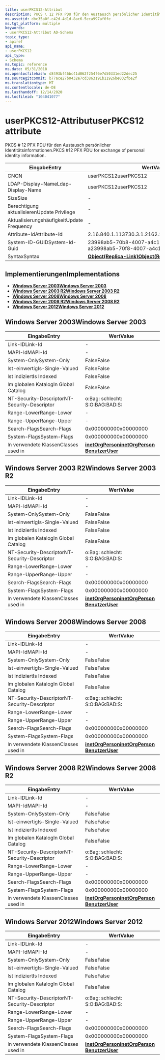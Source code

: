 ```yaml
---
title: userPKCS12-Attribut
description: PKCS \ 12 PFX PDU für den Austausch persönlicher Identitätsinformationen.
ms.assetid: dbc35a0f-c42d-4d1d-8ac6-5eca997af0fe
ms.tgt_platform: multiple
keywords:
- userPKCS12-Attribut AD-Schema
topic_type:
- apiref
api_name:
- userPKCS12
api_type:
- Schema
ms.topic: reference
ms.date: 05/31/2018
ms.openlocfilehash: d8493bf46bc41d062f254f6e7d50331ed22dec25
ms.sourcegitcommit: b77ace27b0432e7cd3863191b11926be032fbe2f
ms.translationtype: MT
ms.contentlocale: de-DE
ms.lasthandoff: 12/14/2020
ms.locfileid: "104041077"
---
```

# <a name="userpkcs12-attribute"></a><span data-ttu-id="0cd13-104">userPKCS12-Attribut</span><span class="sxs-lookup"><span data-stu-id="0cd13-104">userPKCS12 attribute</span></span>

<span data-ttu-id="0cd13-105">PKCS \# 12 PFX PDU für den Austausch persönlicher Identitätsinformationen.</span><span class="sxs-lookup"><span data-stu-id="0cd13-105">PKCS \#12 PFX PDU for exchange of personal identity information.</span></span>



| <span data-ttu-id="0cd13-106">Eingabe</span><span class="sxs-lookup"><span data-stu-id="0cd13-106">Entry</span></span> | <span data-ttu-id="0cd13-107">Wert</span><span class="sxs-lookup"><span data-stu-id="0cd13-107">Value</span></span> |
|-------------------|-------------------------------------------------------|
| <span data-ttu-id="0cd13-108">CN</span><span class="sxs-lookup"><span data-stu-id="0cd13-108">CN</span></span>                | <span data-ttu-id="0cd13-109">userPKCS12</span><span class="sxs-lookup"><span data-stu-id="0cd13-109">userPKCS12</span></span>                                            |
| <span data-ttu-id="0cd13-110">LDAP-Display-Name</span><span class="sxs-lookup"><span data-stu-id="0cd13-110">Ldap-Display-Name</span></span> | <span data-ttu-id="0cd13-111">userPKCS12</span><span class="sxs-lookup"><span data-stu-id="0cd13-111">userPKCS12</span></span>                                            |
| <span data-ttu-id="0cd13-112">Size</span><span class="sxs-lookup"><span data-stu-id="0cd13-112">Size</span></span>              | \-                                                    |
| <span data-ttu-id="0cd13-113">Berechtigung aktualisieren</span><span class="sxs-lookup"><span data-stu-id="0cd13-113">Update Privilege</span></span>  | \-                                                    |
| <span data-ttu-id="0cd13-114">Aktualisierungshäufigkeit</span><span class="sxs-lookup"><span data-stu-id="0cd13-114">Update Frequency</span></span>  | \-                                                    |
| <span data-ttu-id="0cd13-115">Attribute-Id</span><span class="sxs-lookup"><span data-stu-id="0cd13-115">Attribute-Id</span></span>      | <span data-ttu-id="0cd13-116">2.16.840.1.113730.3.1.216</span><span class="sxs-lookup"><span data-stu-id="0cd13-116">2.16.840.1.113730.3.1.216</span></span>                             |
| <span data-ttu-id="0cd13-117">System-ID-GUID</span><span class="sxs-lookup"><span data-stu-id="0cd13-117">System-Id-Guid</span></span>    | <span data-ttu-id="0cd13-118">23998ab5-70b8-4007-a4c1-a84a38311, f a</span><span class="sxs-lookup"><span data-stu-id="0cd13-118">23998ab5-70f8-4007-a4c1-a84a38311f9a</span></span>                  |
| <span data-ttu-id="0cd13-119">Syntax</span><span class="sxs-lookup"><span data-stu-id="0cd13-119">Syntax</span></span>            | [<span data-ttu-id="0cd13-120">**Object(Replica-Link)**</span><span class="sxs-lookup"><span data-stu-id="0cd13-120">**Object(Replica-Link)**</span></span>](s-object-replica-link.md) |



## <a name="implementations"></a><span data-ttu-id="0cd13-121">Implementierungen</span><span class="sxs-lookup"><span data-stu-id="0cd13-121">Implementations</span></span>

-   [<span data-ttu-id="0cd13-122">**Windows Server 2003**</span><span class="sxs-lookup"><span data-stu-id="0cd13-122">**Windows Server 2003**</span></span>](#windows-server-2003)
-   [<span data-ttu-id="0cd13-123">**Windows Server 2003 R2**</span><span class="sxs-lookup"><span data-stu-id="0cd13-123">**Windows Server 2003 R2**</span></span>](#windows-server-2003-r2)
-   [<span data-ttu-id="0cd13-124">**Windows Server 2008**</span><span class="sxs-lookup"><span data-stu-id="0cd13-124">**Windows Server 2008**</span></span>](#windows-server-2008)
-   [<span data-ttu-id="0cd13-125">**Windows Server 2008 R2**</span><span class="sxs-lookup"><span data-stu-id="0cd13-125">**Windows Server 2008 R2**</span></span>](#windows-server-2008-r2)
-   [<span data-ttu-id="0cd13-126">**Windows Server 2012**</span><span class="sxs-lookup"><span data-stu-id="0cd13-126">**Windows Server 2012**</span></span>](#windows-server-2012)

## <a name="windows-server-2003"></a><span data-ttu-id="0cd13-127">Windows Server 2003</span><span class="sxs-lookup"><span data-stu-id="0cd13-127">Windows Server 2003</span></span>



| <span data-ttu-id="0cd13-128">Eingabe</span><span class="sxs-lookup"><span data-stu-id="0cd13-128">Entry</span></span> | <span data-ttu-id="0cd13-129">Wert</span><span class="sxs-lookup"><span data-stu-id="0cd13-129">Value</span></span> |
|------------------------|---------------------------------------------------------------------------------------|
| <span data-ttu-id="0cd13-130">Link-ID</span><span class="sxs-lookup"><span data-stu-id="0cd13-130">Link-Id</span></span>                | \-                                                                                    |
| <span data-ttu-id="0cd13-131">MAPI-Id</span><span class="sxs-lookup"><span data-stu-id="0cd13-131">MAPI-Id</span></span>                | \-                                                                                    |
| <span data-ttu-id="0cd13-132">System-Only</span><span class="sxs-lookup"><span data-stu-id="0cd13-132">System-Only</span></span>            | <span data-ttu-id="0cd13-133">False</span><span class="sxs-lookup"><span data-stu-id="0cd13-133">False</span></span>                                                                                 |
| <span data-ttu-id="0cd13-134">Ist-einwertig</span><span class="sxs-lookup"><span data-stu-id="0cd13-134">Is-Single-Valued</span></span>       | <span data-ttu-id="0cd13-135">False</span><span class="sxs-lookup"><span data-stu-id="0cd13-135">False</span></span>                                                                                 |
| <span data-ttu-id="0cd13-136">Ist indiziert</span><span class="sxs-lookup"><span data-stu-id="0cd13-136">Is Indexed</span></span>             | <span data-ttu-id="0cd13-137">False</span><span class="sxs-lookup"><span data-stu-id="0cd13-137">False</span></span>                                                                                 |
| <span data-ttu-id="0cd13-138">Im globalen Katalog</span><span class="sxs-lookup"><span data-stu-id="0cd13-138">In Global Catalog</span></span>      | <span data-ttu-id="0cd13-139">False</span><span class="sxs-lookup"><span data-stu-id="0cd13-139">False</span></span>                                                                                 |
| <span data-ttu-id="0cd13-140">NT-Security-Descriptor</span><span class="sxs-lookup"><span data-stu-id="0cd13-140">NT-Security-Descriptor</span></span> | <span data-ttu-id="0cd13-141">o:Bag: schlecht: S:</span><span class="sxs-lookup"><span data-stu-id="0cd13-141">O:BAG:BAD:S:</span></span>                                                                          |
| <span data-ttu-id="0cd13-142">Range-Lower</span><span class="sxs-lookup"><span data-stu-id="0cd13-142">Range-Lower</span></span>            | \-                                                                                    |
| <span data-ttu-id="0cd13-143">Range-Upper</span><span class="sxs-lookup"><span data-stu-id="0cd13-143">Range-Upper</span></span>            | \-                                                                                    |
| <span data-ttu-id="0cd13-144">Search-Flags</span><span class="sxs-lookup"><span data-stu-id="0cd13-144">Search-Flags</span></span>           | <span data-ttu-id="0cd13-145">0x00000000</span><span class="sxs-lookup"><span data-stu-id="0cd13-145">0x00000000</span></span>                                                                            |
| <span data-ttu-id="0cd13-146">System-Flags</span><span class="sxs-lookup"><span data-stu-id="0cd13-146">System-Flags</span></span>           | <span data-ttu-id="0cd13-147">0x00000000</span><span class="sxs-lookup"><span data-stu-id="0cd13-147">0x00000000</span></span>                                                                            |
| <span data-ttu-id="0cd13-148">In verwendete Klassen</span><span class="sxs-lookup"><span data-stu-id="0cd13-148">Classes used in</span></span>        | [<span data-ttu-id="0cd13-149">**inetOrgPerson**</span><span class="sxs-lookup"><span data-stu-id="0cd13-149">**inetOrgPerson**</span></span>](c-inetorgperson.md)<br/> [<span data-ttu-id="0cd13-150">**Benutzer**</span><span class="sxs-lookup"><span data-stu-id="0cd13-150">**User**</span></span>](c-user.md)<br/> |



## <a name="windows-server-2003-r2"></a><span data-ttu-id="0cd13-151">Windows Server 2003 R2</span><span class="sxs-lookup"><span data-stu-id="0cd13-151">Windows Server 2003 R2</span></span>



| <span data-ttu-id="0cd13-152">Eingabe</span><span class="sxs-lookup"><span data-stu-id="0cd13-152">Entry</span></span> | <span data-ttu-id="0cd13-153">Wert</span><span class="sxs-lookup"><span data-stu-id="0cd13-153">Value</span></span> |
|------------------------|---------------------------------------------------------------------------------------|
| <span data-ttu-id="0cd13-154">Link-ID</span><span class="sxs-lookup"><span data-stu-id="0cd13-154">Link-Id</span></span>                | \-                                                                                    |
| <span data-ttu-id="0cd13-155">MAPI-Id</span><span class="sxs-lookup"><span data-stu-id="0cd13-155">MAPI-Id</span></span>                | \-                                                                                    |
| <span data-ttu-id="0cd13-156">System-Only</span><span class="sxs-lookup"><span data-stu-id="0cd13-156">System-Only</span></span>            | <span data-ttu-id="0cd13-157">False</span><span class="sxs-lookup"><span data-stu-id="0cd13-157">False</span></span>                                                                                 |
| <span data-ttu-id="0cd13-158">Ist-einwertig</span><span class="sxs-lookup"><span data-stu-id="0cd13-158">Is-Single-Valued</span></span>       | <span data-ttu-id="0cd13-159">False</span><span class="sxs-lookup"><span data-stu-id="0cd13-159">False</span></span>                                                                                 |
| <span data-ttu-id="0cd13-160">Ist indiziert</span><span class="sxs-lookup"><span data-stu-id="0cd13-160">Is Indexed</span></span>             | <span data-ttu-id="0cd13-161">False</span><span class="sxs-lookup"><span data-stu-id="0cd13-161">False</span></span>                                                                                 |
| <span data-ttu-id="0cd13-162">Im globalen Katalog</span><span class="sxs-lookup"><span data-stu-id="0cd13-162">In Global Catalog</span></span>      | <span data-ttu-id="0cd13-163">False</span><span class="sxs-lookup"><span data-stu-id="0cd13-163">False</span></span>                                                                                 |
| <span data-ttu-id="0cd13-164">NT-Security-Descriptor</span><span class="sxs-lookup"><span data-stu-id="0cd13-164">NT-Security-Descriptor</span></span> | <span data-ttu-id="0cd13-165">o:Bag: schlecht: S:</span><span class="sxs-lookup"><span data-stu-id="0cd13-165">O:BAG:BAD:S:</span></span>                                                                          |
| <span data-ttu-id="0cd13-166">Range-Lower</span><span class="sxs-lookup"><span data-stu-id="0cd13-166">Range-Lower</span></span>            | \-                                                                                    |
| <span data-ttu-id="0cd13-167">Range-Upper</span><span class="sxs-lookup"><span data-stu-id="0cd13-167">Range-Upper</span></span>            | \-                                                                                    |
| <span data-ttu-id="0cd13-168">Search-Flags</span><span class="sxs-lookup"><span data-stu-id="0cd13-168">Search-Flags</span></span>           | <span data-ttu-id="0cd13-169">0x00000000</span><span class="sxs-lookup"><span data-stu-id="0cd13-169">0x00000000</span></span>                                                                            |
| <span data-ttu-id="0cd13-170">System-Flags</span><span class="sxs-lookup"><span data-stu-id="0cd13-170">System-Flags</span></span>           | <span data-ttu-id="0cd13-171">0x00000000</span><span class="sxs-lookup"><span data-stu-id="0cd13-171">0x00000000</span></span>                                                                            |
| <span data-ttu-id="0cd13-172">In verwendete Klassen</span><span class="sxs-lookup"><span data-stu-id="0cd13-172">Classes used in</span></span>        | [<span data-ttu-id="0cd13-173">**inetOrgPerson**</span><span class="sxs-lookup"><span data-stu-id="0cd13-173">**inetOrgPerson**</span></span>](c-inetorgperson.md)<br/> [<span data-ttu-id="0cd13-174">**Benutzer**</span><span class="sxs-lookup"><span data-stu-id="0cd13-174">**User**</span></span>](c-user.md)<br/> |



## <a name="windows-server-2008"></a><span data-ttu-id="0cd13-175">Windows Server 2008</span><span class="sxs-lookup"><span data-stu-id="0cd13-175">Windows Server 2008</span></span>



| <span data-ttu-id="0cd13-176">Eingabe</span><span class="sxs-lookup"><span data-stu-id="0cd13-176">Entry</span></span> | <span data-ttu-id="0cd13-177">Wert</span><span class="sxs-lookup"><span data-stu-id="0cd13-177">Value</span></span> |
|------------------------|---------------------------------------------------------------------------------------|
| <span data-ttu-id="0cd13-178">Link-ID</span><span class="sxs-lookup"><span data-stu-id="0cd13-178">Link-Id</span></span>                | \-                                                                                    |
| <span data-ttu-id="0cd13-179">MAPI-Id</span><span class="sxs-lookup"><span data-stu-id="0cd13-179">MAPI-Id</span></span>                | \-                                                                                    |
| <span data-ttu-id="0cd13-180">System-Only</span><span class="sxs-lookup"><span data-stu-id="0cd13-180">System-Only</span></span>            | <span data-ttu-id="0cd13-181">False</span><span class="sxs-lookup"><span data-stu-id="0cd13-181">False</span></span>                                                                                 |
| <span data-ttu-id="0cd13-182">Ist-einwertig</span><span class="sxs-lookup"><span data-stu-id="0cd13-182">Is-Single-Valued</span></span>       | <span data-ttu-id="0cd13-183">False</span><span class="sxs-lookup"><span data-stu-id="0cd13-183">False</span></span>                                                                                 |
| <span data-ttu-id="0cd13-184">Ist indiziert</span><span class="sxs-lookup"><span data-stu-id="0cd13-184">Is Indexed</span></span>             | <span data-ttu-id="0cd13-185">False</span><span class="sxs-lookup"><span data-stu-id="0cd13-185">False</span></span>                                                                                 |
| <span data-ttu-id="0cd13-186">Im globalen Katalog</span><span class="sxs-lookup"><span data-stu-id="0cd13-186">In Global Catalog</span></span>      | <span data-ttu-id="0cd13-187">False</span><span class="sxs-lookup"><span data-stu-id="0cd13-187">False</span></span>                                                                                 |
| <span data-ttu-id="0cd13-188">NT-Security-Descriptor</span><span class="sxs-lookup"><span data-stu-id="0cd13-188">NT-Security-Descriptor</span></span> | <span data-ttu-id="0cd13-189">o:Bag: schlecht: S:</span><span class="sxs-lookup"><span data-stu-id="0cd13-189">O:BAG:BAD:S:</span></span>                                                                          |
| <span data-ttu-id="0cd13-190">Range-Lower</span><span class="sxs-lookup"><span data-stu-id="0cd13-190">Range-Lower</span></span>            | \-                                                                                    |
| <span data-ttu-id="0cd13-191">Range-Upper</span><span class="sxs-lookup"><span data-stu-id="0cd13-191">Range-Upper</span></span>            | \-                                                                                    |
| <span data-ttu-id="0cd13-192">Search-Flags</span><span class="sxs-lookup"><span data-stu-id="0cd13-192">Search-Flags</span></span>           | <span data-ttu-id="0cd13-193">0x00000000</span><span class="sxs-lookup"><span data-stu-id="0cd13-193">0x00000000</span></span>                                                                            |
| <span data-ttu-id="0cd13-194">System-Flags</span><span class="sxs-lookup"><span data-stu-id="0cd13-194">System-Flags</span></span>           | <span data-ttu-id="0cd13-195">0x00000000</span><span class="sxs-lookup"><span data-stu-id="0cd13-195">0x00000000</span></span>                                                                            |
| <span data-ttu-id="0cd13-196">In verwendete Klassen</span><span class="sxs-lookup"><span data-stu-id="0cd13-196">Classes used in</span></span>        | [<span data-ttu-id="0cd13-197">**inetOrgPerson**</span><span class="sxs-lookup"><span data-stu-id="0cd13-197">**inetOrgPerson**</span></span>](c-inetorgperson.md)<br/> [<span data-ttu-id="0cd13-198">**Benutzer**</span><span class="sxs-lookup"><span data-stu-id="0cd13-198">**User**</span></span>](c-user.md)<br/> |



## <a name="windows-server-2008-r2"></a><span data-ttu-id="0cd13-199">Windows Server 2008 R2</span><span class="sxs-lookup"><span data-stu-id="0cd13-199">Windows Server 2008 R2</span></span>



| <span data-ttu-id="0cd13-200">Eingabe</span><span class="sxs-lookup"><span data-stu-id="0cd13-200">Entry</span></span> | <span data-ttu-id="0cd13-201">Wert</span><span class="sxs-lookup"><span data-stu-id="0cd13-201">Value</span></span> |
|------------------------|---------------------------------------------------------------------------------------|
| <span data-ttu-id="0cd13-202">Link-ID</span><span class="sxs-lookup"><span data-stu-id="0cd13-202">Link-Id</span></span>                | \-                                                                                    |
| <span data-ttu-id="0cd13-203">MAPI-Id</span><span class="sxs-lookup"><span data-stu-id="0cd13-203">MAPI-Id</span></span>                | \-                                                                                    |
| <span data-ttu-id="0cd13-204">System-Only</span><span class="sxs-lookup"><span data-stu-id="0cd13-204">System-Only</span></span>            | <span data-ttu-id="0cd13-205">False</span><span class="sxs-lookup"><span data-stu-id="0cd13-205">False</span></span>                                                                                 |
| <span data-ttu-id="0cd13-206">Ist-einwertig</span><span class="sxs-lookup"><span data-stu-id="0cd13-206">Is-Single-Valued</span></span>       | <span data-ttu-id="0cd13-207">False</span><span class="sxs-lookup"><span data-stu-id="0cd13-207">False</span></span>                                                                                 |
| <span data-ttu-id="0cd13-208">Ist indiziert</span><span class="sxs-lookup"><span data-stu-id="0cd13-208">Is Indexed</span></span>             | <span data-ttu-id="0cd13-209">False</span><span class="sxs-lookup"><span data-stu-id="0cd13-209">False</span></span>                                                                                 |
| <span data-ttu-id="0cd13-210">Im globalen Katalog</span><span class="sxs-lookup"><span data-stu-id="0cd13-210">In Global Catalog</span></span>      | <span data-ttu-id="0cd13-211">False</span><span class="sxs-lookup"><span data-stu-id="0cd13-211">False</span></span>                                                                                 |
| <span data-ttu-id="0cd13-212">NT-Security-Descriptor</span><span class="sxs-lookup"><span data-stu-id="0cd13-212">NT-Security-Descriptor</span></span> | <span data-ttu-id="0cd13-213">o:Bag: schlecht: S:</span><span class="sxs-lookup"><span data-stu-id="0cd13-213">O:BAG:BAD:S:</span></span>                                                                          |
| <span data-ttu-id="0cd13-214">Range-Lower</span><span class="sxs-lookup"><span data-stu-id="0cd13-214">Range-Lower</span></span>            | \-                                                                                    |
| <span data-ttu-id="0cd13-215">Range-Upper</span><span class="sxs-lookup"><span data-stu-id="0cd13-215">Range-Upper</span></span>            | \-                                                                                    |
| <span data-ttu-id="0cd13-216">Search-Flags</span><span class="sxs-lookup"><span data-stu-id="0cd13-216">Search-Flags</span></span>           | <span data-ttu-id="0cd13-217">0x00000000</span><span class="sxs-lookup"><span data-stu-id="0cd13-217">0x00000000</span></span>                                                                            |
| <span data-ttu-id="0cd13-218">System-Flags</span><span class="sxs-lookup"><span data-stu-id="0cd13-218">System-Flags</span></span>           | <span data-ttu-id="0cd13-219">0x00000000</span><span class="sxs-lookup"><span data-stu-id="0cd13-219">0x00000000</span></span>                                                                            |
| <span data-ttu-id="0cd13-220">In verwendete Klassen</span><span class="sxs-lookup"><span data-stu-id="0cd13-220">Classes used in</span></span>        | [<span data-ttu-id="0cd13-221">**inetOrgPerson**</span><span class="sxs-lookup"><span data-stu-id="0cd13-221">**inetOrgPerson**</span></span>](c-inetorgperson.md)<br/> [<span data-ttu-id="0cd13-222">**Benutzer**</span><span class="sxs-lookup"><span data-stu-id="0cd13-222">**User**</span></span>](c-user.md)<br/> |



## <a name="windows-server-2012"></a><span data-ttu-id="0cd13-223">Windows Server 2012</span><span class="sxs-lookup"><span data-stu-id="0cd13-223">Windows Server 2012</span></span>



| <span data-ttu-id="0cd13-224">Eingabe</span><span class="sxs-lookup"><span data-stu-id="0cd13-224">Entry</span></span> | <span data-ttu-id="0cd13-225">Wert</span><span class="sxs-lookup"><span data-stu-id="0cd13-225">Value</span></span> |
|------------------------|---------------------------------------------------------------------------------------|
| <span data-ttu-id="0cd13-226">Link-ID</span><span class="sxs-lookup"><span data-stu-id="0cd13-226">Link-Id</span></span>                | \-                                                                                    |
| <span data-ttu-id="0cd13-227">MAPI-Id</span><span class="sxs-lookup"><span data-stu-id="0cd13-227">MAPI-Id</span></span>                | \-                                                                                    |
| <span data-ttu-id="0cd13-228">System-Only</span><span class="sxs-lookup"><span data-stu-id="0cd13-228">System-Only</span></span>            | <span data-ttu-id="0cd13-229">False</span><span class="sxs-lookup"><span data-stu-id="0cd13-229">False</span></span>                                                                                 |
| <span data-ttu-id="0cd13-230">Ist-einwertig</span><span class="sxs-lookup"><span data-stu-id="0cd13-230">Is-Single-Valued</span></span>       | <span data-ttu-id="0cd13-231">False</span><span class="sxs-lookup"><span data-stu-id="0cd13-231">False</span></span>                                                                                 |
| <span data-ttu-id="0cd13-232">Ist indiziert</span><span class="sxs-lookup"><span data-stu-id="0cd13-232">Is Indexed</span></span>             | <span data-ttu-id="0cd13-233">False</span><span class="sxs-lookup"><span data-stu-id="0cd13-233">False</span></span>                                                                                 |
| <span data-ttu-id="0cd13-234">Im globalen Katalog</span><span class="sxs-lookup"><span data-stu-id="0cd13-234">In Global Catalog</span></span>      | <span data-ttu-id="0cd13-235">False</span><span class="sxs-lookup"><span data-stu-id="0cd13-235">False</span></span>                                                                                 |
| <span data-ttu-id="0cd13-236">NT-Security-Descriptor</span><span class="sxs-lookup"><span data-stu-id="0cd13-236">NT-Security-Descriptor</span></span> | <span data-ttu-id="0cd13-237">o:Bag: schlecht: S:</span><span class="sxs-lookup"><span data-stu-id="0cd13-237">O:BAG:BAD:S:</span></span>                                                                          |
| <span data-ttu-id="0cd13-238">Range-Lower</span><span class="sxs-lookup"><span data-stu-id="0cd13-238">Range-Lower</span></span>            | \-                                                                                    |
| <span data-ttu-id="0cd13-239">Range-Upper</span><span class="sxs-lookup"><span data-stu-id="0cd13-239">Range-Upper</span></span>            | \-                                                                                    |
| <span data-ttu-id="0cd13-240">Search-Flags</span><span class="sxs-lookup"><span data-stu-id="0cd13-240">Search-Flags</span></span>           | <span data-ttu-id="0cd13-241">0x00000000</span><span class="sxs-lookup"><span data-stu-id="0cd13-241">0x00000000</span></span>                                                                            |
| <span data-ttu-id="0cd13-242">System-Flags</span><span class="sxs-lookup"><span data-stu-id="0cd13-242">System-Flags</span></span>           | <span data-ttu-id="0cd13-243">0x00000000</span><span class="sxs-lookup"><span data-stu-id="0cd13-243">0x00000000</span></span>                                                                            |
| <span data-ttu-id="0cd13-244">In verwendete Klassen</span><span class="sxs-lookup"><span data-stu-id="0cd13-244">Classes used in</span></span>        | [<span data-ttu-id="0cd13-245">**inetOrgPerson**</span><span class="sxs-lookup"><span data-stu-id="0cd13-245">**inetOrgPerson**</span></span>](c-inetorgperson.md)<br/> [<span data-ttu-id="0cd13-246">**Benutzer**</span><span class="sxs-lookup"><span data-stu-id="0cd13-246">**User**</span></span>](c-user.md)<br/> |



 

 





